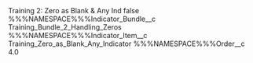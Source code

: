 <?xml version="1.0" encoding="UTF-8"?>
<CustomMetadata xmlns="http://soap.sforce.com/2006/04/metadata" xmlns:xsi="http://www.w3.org/2001/XMLSchema-instance" xmlns:xsd="http://www.w3.org/2001/XMLSchema">
    <label>Training 2: Zero as Blank &amp; Any Ind</label>
    <protected>false</protected>
    <values>
        <field>%%%NAMESPACE%%%Indicator_Bundle__c</field>
        <value xsi:type="xsd:string">Training_Bundle_2_Handling_Zeros</value>
    </values>
    <values>
        <field>%%%NAMESPACE%%%Indicator_Item__c</field>
        <value xsi:type="xsd:string">Training_Zero_as_Blank_Any_Indicator</value>
    </values>
    <values>
        <field>%%%NAMESPACE%%%Order__c</field>
        <value xsi:type="xsd:double">4.0</value>
    </values>
</CustomMetadata>
